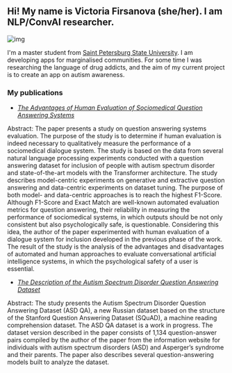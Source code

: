 ## Hi! My name  is Victoria Firsanova (she/her). I am NLP/ConvAI researcher.

![img](https://sun9-21.userapi.com/impg/7MdMt4mG-vrCDruN7qYGN5wuVT1VxTAV-sJ5DA/4LHigBKfGig.jpg?size=1200x1600&quality=95&sign=365cd6845fa8111157856fc5af417ca9&type=album)

I'm a master student from [Saint Petersburg State University](https://english.spbu.ru). I am developing apps for marginalised communities. For some time I was researching the language of drug addicts, and the aim of my current project is to create an app on autism awareness. 

### My publications

* *[The Advantages of Human Evaluation of Sociomedical Question Answering Systems](http://www.injoit.org/index.php/j1/article/view/1227)*

Abstract: The paper presents a study on question answering systems evaluation. The purpose of the study is to determine if human evaluation is indeed necessary to qualitatively measure the performance of a sociomedical dialogue system. The study is based on the data from several natural language processing experiments conducted with a question answering dataset for inclusion of people with autism spectrum disorder and state-of-the-art models with the Transformer architecture. The study describes model-centric experiments on generative and extractive question answering and data-centric experiments on dataset tuning. The purpose of both model- and data-centric approaches is to reach the highest F1-Score. Although F1-Score and Exact Match are well-known automated evaluation metrics for question answering, their reliability in measuring the performance of sociomedical systems, in which outputs should be not only consistent but also psychologically safe, is questionable. Considering this idea, the author of the paper experimented with human evaluation of a dialogue system for inclusion developed in the previous phase of the work. The result of the study is the analysis of the advantages and disadvantages of automated and human approaches to evaluate conversational artificial intelligence systems, in which the psychological safety of a user is essential.


* *[The Description of the Autism Spectrum Disorder Question Answering Dataset](http://www.dialog-21.ru/en/dialogue2021/results/dopmat/2021/students/)*

Abstract: The study presents the Autism Spectrum Disorder Question Answering Dataset (ASD QA), a new Russian dataset based on the structure of the Stanford Question Answering Dataset (SQuAD), a machine reading comprehension dataset. The ASD QA dataset is a work in progress. The dataset version described in the paper consists of 1,134 question-answer pairs compiled by the author of the paper from the information website for individuals with autism spectrum disorders (ASD) and Asperger’s syndrome and their parents. The paper also describes several question-answering models built to analyze the dataset.
